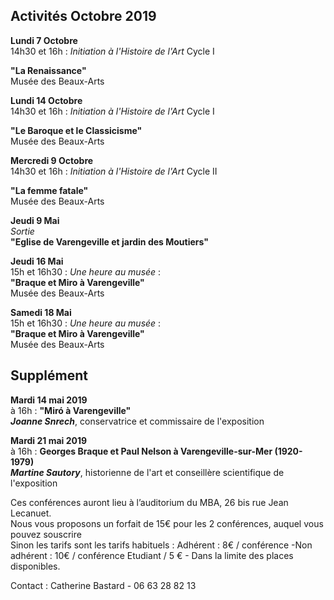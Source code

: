 


## Activités Octobre 2019  




**Lundi 7 Octobre**  
14h30 et 16h : _Initiation à l'Histoire de l'Art_ Cycle I  

**"La Renaissance"**  
Musée des Beaux-Arts   


**Lundi 14 Octobre**  
14h30 et 16h : _Initiation à l'Histoire de l'Art_ Cycle I  

**"Le Baroque et le Classicisme"**  
Musée des Beaux-Arts 


**Mercredi 9 Octobre**  
14h30 et 16h : _Initiation à l'Histoire de l'Art_ Cycle II  

**"La femme fatale"**  
Musée des Beaux-Arts   


**Jeudi 9 Mai**  
_Sortie_  
**"Eglise de Varengeville et jardin des Moutiers"**

 **Jeudi 16 Mai**  
15h et 16h30 : _Une heure au musée_ :  
**"Braque et Miro à Varengeville"**  
Musée des Beaux-Arts  



**Samedi 18 Mai**  
15h et 16h30 : _Une heure au musée_ :  
**"Braque et Miro à Varengeville"**  
Musée des Beaux-Arts  


##  Supplément  


**Mardi 14 mai 2019**  
à 16h : 
**"Miró à Varengeville"**  
**_Joanne Snrech_**, conservatrice et commissaire de l'exposition

**Mardi 21 mai 2019**  
à 16h :
**Georges Braque et Paul Nelson à Varengeville-sur-Mer (1920-1979)**   
**_Martine Sautory_**, historienne de l'art et conseillère scientifique de l'exposition

Ces conférences auront lieu à l’auditorium du MBA, 26 bis rue Jean Lecanuet.  
Nous vous proposons un forfait de 15€ pour les 2 conférences, auquel vous pouvez souscrire  
Sinon les tarifs sont les tarifs habituels : Adhérent : 8€ / conférence -Non adhérent : 10€ / conférence Etudiant / 5 € - Dans la limite des places disponibles.

Contact : Catherine Bastard - 06 63 28 82 13
